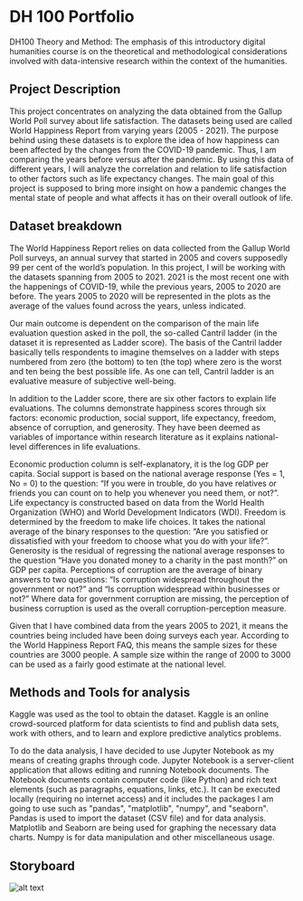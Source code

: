 # DH 100 Portfolio
DH100 Theory and Method: The emphasis of this introductory digital humanities course is on the theoretical and methodological considerations involved with data-intensive research within the context of the humanities.

## Project Description
This project concentrates on analyzing the data obtained from the Gallup World Poll survey about life satisfaction. The datasets being used are called World Happiness Report from varying years (2005 - 2021). The purpose behind using these datasets is to explore the idea of how happiness can been affected by the changes from the COVID-19 pandemic. Thus, I am comparing the years before versus after the pandemic. By using this data of different years, I will analyze the correlation and relation to life satisfaction to other factors such as life expectancy changes. The main goal of this project is supposed to bring more insight on how a pandemic changes the mental state of people and what affects it has on their overall outlook of life. 

## Dataset breakdown
The World Happiness Report relies on data collected from the Gallup World Poll surveys, an annual survey that started in 2005 and covers supposedly 99 per cent of the world’s population. In this project, I will be working with the datasets spanning from 2005 to 2021. 2021 is the most recent one with the happenings of COVID-19, while the previous years, 2005 to 2020 are before. The years 2005 to 2020 will be represented in the plots as the average of the values found across the years, unless indicated. 

Our main outcome is dependent on the comparison of the main life evaluation question asked in the poll, the so-called Cantril ladder (in the dataset it is represented as Ladder score). The basis of the Cantril ladder basically tells respondents to imagine themselves on a ladder with steps numbered from zero (the bottom) to ten (the top) where zero is the worst and ten being the best possible life. As one can tell, Cantril ladder is an evaluative measure of subjective well-being.

In addition to the Ladder score, there are six other factors to explain life evaluations. The columns demonstrate happiness scores through six factors: economic production, social support, life expectancy, freedom, absence of corruption, and generosity. They have been deemed as variables of importance within research literature as it explains national-level differences in life evaluations.

Economic production column is self-explanatory, it is the log GDP per capita. Social support is based on the national average response (Yes = 1, No = 0) to the question: “If you were in trouble, do you have relatives or friends you can count on to help you whenever you need them, or not?”. Life expectancy is constructed based on data from the World Health Organization (WHO) and World Development Indicators (WDI).  Freedom is determined by the freedom to make life choices. It takes the national average of the binary responses to the question: “Are you satisfied or dissatisfied with your freedom to choose what you do with your life?”. Generosity is the residual of regressing the national average responses to the question “Have you donated money to a charity in the past month?” on GDP per capita. Perceptions of corruption are the average of binary answers to two questions: “Is corruption widespread throughout the government or not?” and “Is corruption widespread within businesses or not?” Where data for government corruption are missing, the perception of business corruption is used as the overall corruption-perception measure. 

Given that I have combined data from the years 2005 to 2021, it means the countries being included have been doing surveys each year. According to the World Happiness Report FAQ, this means the sample sizes for these countries are 3000 people. A sample size within the range of 2000 to 3000 can be used as a fairly good estimate at the national level. 

## Methods and Tools for analysis
Kaggle was used as the tool to obtain the dataset. Kaggle is an online crowd-sourced platform for data scientists to find and publish data sets, work with others, and to learn and explore predictive analytics problems.

To do the data analysis, I have decided to use Jupyter Notebook as my means of creating graphs through code. Jupyter Notebook is a server-client application that allows editing and running Notebook documents. The Notebook documents contain computer code (like Python) and rich text elements (such as paragraphs, equations, links, etc.). It can be executed locally (requiring no internet access) and it includes the packages I am going to use such as "pandas", "matplotlib", "numpy", and "seaborn". Pandas is used to import the dataset (CSV file) and for data analysis. Matplotlib and Seaborn are being used for graphing the necessary data charts. Numpy is for data manipulation and other miscellaneous usage.

## Storyboard
![alt text](https://github.com/azhouzhu/DH100_Summer2021/blob/main/DH%20100%20Data%20Storyboard%20v3.0%20-%20Page%201.png)
